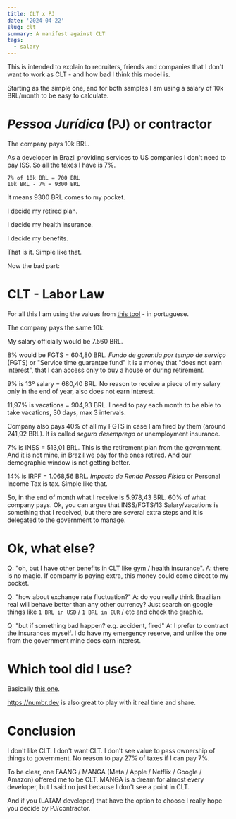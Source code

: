 ```yaml
---
title: CLT x PJ 
date: '2024-04-22'
slug: clt
summary: A manifest against CLT
tags:
  - salary
---
```


This is intended to explain to recruiters, friends and companies that I don't want to work as CLT - and how bad I think this model is.

Starting as the simple one, and for both samples I am using a salary of 10k BRL/month to be easy to calculate.

# *Pessoa Jurídica* (PJ) or contractor

The company pays 10k BRL. 

As a developer in Brazil providing services to US companies I don't need to pay ISS. So all the taxes I have is 7%.

```
7% of 10k BRL = 700 BRL
10k BRL - 7% = 9300 BRL
```

It means 9300 BRL comes to my pocket. 

I decide my retired plan.

I decide my health insurance.

I decide my benefits.

That is it. Simple like that.

Now the bad part:

# CLT - Labor Law

For all this I am using the values from [this tool](https://utilitarios.grupodpg.com.br/utilitarios/categoria/calculo-facil/775/custo-de-contratao-pj-x-clt-x-autnomo) - in portuguese.

The company pays the same 10k.

My salary officially would be 7.560 BRL.

8% would be FGTS = 604,80 BRL. *Fundo de garantia por tempo de serviço* (FGTS) or "Service time guarantee fund" it is a money that "does not earn interest", that I can access only to buy a house or during retirement.

9% is 13º salary = 680,40 BRL. No reason to receive a piece of my salary only in the end of year, also does not earn interest.

11,97% is vacations = 904,93 BRL. I need to pay each month to be able to take vacations, 30 days, max 3 intervals.

Company also pays 40% of all my FGTS in case I am fired by them (around 241,92 BRL). It is called *seguro desemprego* or unemployment insurance.

7% is INSS = 513,01 BRL. This is the retirement plan from the government. And it is not mine, in Brazil we pay for the ones retired. And our demographic window is not getting better.

14% is IRPF = 1.068,56 BRL. *Imposto de Renda Pessoa Física* or Personal Income Tax is tax. Simple like that.

So, in the end of month what I receive is 5.978,43 BRL. 60% of what company pays. Ok, you can argue that INSS/FGTS/13 Salary/vacations is something that I received, but there are several extra steps and it is delegated to the government to manage.

# Ok, what else?

Q: "oh, but I have other benefits in CLT like gym / health insurance". 
A: there is no magic. If company is paying extra, this money could come direct to my pocket.

Q: "how about exchange rate fluctuation?"
A: do you really think Brazilian real will behave better than any other currency? Just search on google things like `1 BRL in USD` / `1 BRL in EUR` / etc and check the graphic. 

Q: "but if something bad happen? e.g. accident, fired"
A: I prefer to contract the insurances myself. I do have my emergency reserve, and unlike the one from the government mine does earn interest.

# Which tool did I use? 

Basically [this one](https://utilitarios.grupodpg.com.br/utilitarios/categoria/calculo-facil/775/custo-de-contratao-pj-x-clt-x-autnomo). 

https://numbr.dev is also great to play with it real time and share.

# Conclusion

I don't like CLT. I don't want CLT. I don't see value to pass ownership of things to government. No reason to pay 27% of taxes if I can pay 7%.

To be clear, one FAANG / MANGA (Meta / Apple / Netflix / Google / Amazon) offered me to be CLT. MANGA is a dream for almost every developer, but I said no just because I don't see a point in CLT.

And if you (LATAM developer) that have the option to choose I really hope you decide by PJ/contractor.